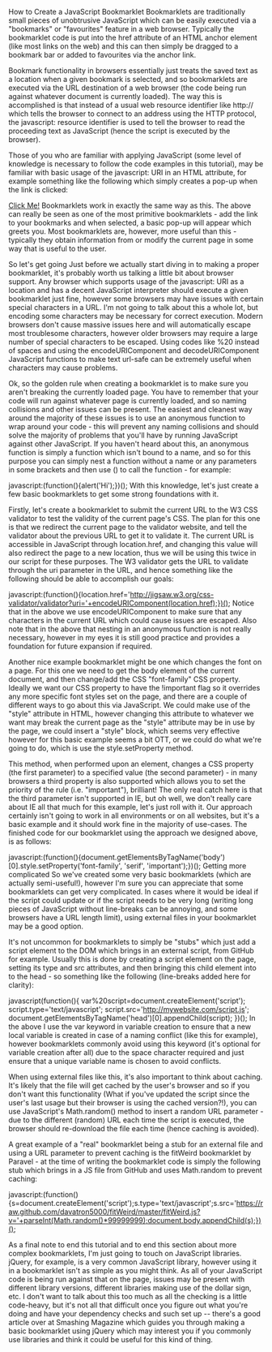 How to Create a JavaScript Bookmarklet
Bookmarklets are traditionally small pieces of unobtrusive JavaScript which can be easily executed via a "bookmarks" or "favourites" feature in a web browser. Typically the bookmarklet code is put into the href attribute of an HTML anchor element (like most links on the web) and this can then simply be dragged to a bookmark bar or added to favourites via the anchor link.

Bookmark functionality in browsers essentially just treats the saved text as a location when a given bookmark is selected, and so bookmarklets are executed via the URL destination of a web browser (the code being run against whatever document is currently loaded). The way this is accomplished is that instead of a usual web resource identifier like http:// which tells the browser to connect to an address using the HTTP protocol, the javascript: resource identifier is used to tell the browser to read the proceeding text as JavaScript (hence the script is executed by the browser).

Those of you who are familiar with applying JavaScript (some level of knowledge is necessary to follow the code examples in this tutorial), may be familiar with basic usage of the javascript: URI in an HTML attribute, for example something like the following which simply creates a pop-up when the link is clicked:

<a href="javascript:alert('Hi');">Click Me!</a>
Bookmarklets work in exactly the same way as this. The above can really be seen as one of the most primitive bookmarklets - add the link to your bookmarks and when selected, a basic pop-up will appear which greets you. Most bookmarklets are, however, more useful than this - typically they obtain information from or modify the current page in some way that is useful to the user.

So let's get going
Just before we actually start diving in to making a proper bookmarklet, it's probably worth us talking a little bit about browser support. Any browser which supports usage of the javascript: URI as a location and has a decent JavaScript interpreter should execute a given bookmarklet just fine, however some browsers may have issues with certain special characters in a URL. I'm not going to talk about this a whole lot, but encoding some characters may be necessary for correct execution. Modern browsers don't cause massive issues here and will automatically escape most troublesome characters, however older browsers may require a large number of special characters to be escaped. Using codes like %20 instead of spaces and using the encodeURIComponent and decodeURIComponent JavaScript functions to make text url-safe can be extremely useful when characters may cause problems.

Ok, so the golden rule when creating a bookmarklet is to make sure you aren't breaking the currently loaded page. You have to remember that your code will run against whatever page is currently loaded, and so naming collisions and other issues can be present. The easiest and cleanest way around the majority of these issues is to use an anonymous function to wrap around your code - this will prevent any naming collisions and should solve the majority of problems that you'll have by running JavaScript against other JavaScript. If you haven't heard about this, an anonymous function is simply a function which isn't bound to a name, and so for this purpose you can simply nest a function without a name or any parameters in some brackets and then use () to call the function - for example:

javascript:(function(){alert('Hi');})();
With this knowledge, let's just create a few basic bookmarklets to get some strong foundations with it.

Firstly, let's create a bookmarklet to submit the current URL to the W3 CSS validator to test the validity of the current page's CSS. The plan for this one is that we redirect the current page to the validator website, and tell the validator about the previous URL to get it to validate it. The current URL is accessible in JavaScript through location.href, and changing this value will also redirect the page to a new location, thus we will be using this twice in our script for these purposes. The W3 validator gets the URL to validate through the uri parameter in the URL, and hence something like the following should be able to accomplish our goals:

javascript:(function(){location.href='http://jigsaw.w3.org/css-validator/validator?uri='+encodeURIComponent(location.href);})();
Notice that in the above we use encodeURIComponent to make sure that any characters in the current URL which could cause issues are escaped. Also note that in the above that nesting in an anonymous function is not really necessary, however in my eyes it is still good practice and provides a foundation for future expansion if required.

Another nice example bookmarklet might be one which changes the font on a page. For this one we need to get the body element of the current document, and then change/add the CSS "font-family" CSS property. Ideally we want our CSS property to have the !important flag so it overrides any more specific font styles set on the page, and there are a couple of different ways to go about this via JavaScript. We could make use of the "style" attribute in HTML, however changing this attribute to whatever we want may break the current page as the "style" attribute may be in use by the page, we could insert a "style" block, which seems very effective however for this basic example seems a bit OTT, or we could do what we're going to do, which is use the style.setProperty method.

This method, when performed upon an element, changes a CSS property (the first parameter) to a specified value (the second parameter) - in many browsers a third property is also supported which allows you to set the priority of the rule (i.e. "important"), brilliant! The only real catch here is that the third parameter isn't supported in IE, but oh well, we don't really care about IE all that much for this example, let's just roll with it. Our approach certainly isn't going to work in all environments or on all websites, but it's a basic example and it should work fine in the majority of use-cases. The finished code for our bookmarklet using the approach we designed above, is as follows:

javascript:(function(){document.getElementsByTagName('body')[0].style.setProperty('font-family', 'serif', 'important');})();
Getting more complicated
So we've created some very basic bookmarklets (which are actually semi-useful!), however I'm sure you can appreciate that some bookmarklets can get very complicated. In cases where it would be ideal if the script could update or if the script needs to be very long (writing long pieces of JavaScript without line-breaks can be annoying, and some browsers have a URL length limit), using external files in your bookmarklet may be a good option.

It's not uncommon for bookmarklets to simply be "stubs" which just add a script element to the DOM which brings in an external script, from GitHub for example. Usually this is done by creating a script element on the page, setting its type and src attributes, and then bringing this child element into to the head - so something like the following (line-breaks added here for clarity):

javascript(function(){
	var%20script=document.createElement('script');
	script.type='text/javascript';
	script.src='http://mywebsite.com/script.js';
	document.getElementsByTagName('head')[0].appendChild(script);
})();
In the above I use the var keyword in variable creation to ensure that a new local variable is created in case of a naming conflict (like this for example), however bookmarklets commonly avoid using this keyword (it's optional for variable creation after all) due to the space character required and just ensure that a unique variable name is chosen to avoid conflicts.

When using external files like this, it's also important to think about caching. It's likely that the file will get cached by the user's browser and so if you don't want this functionality (What if you've updated the script since the user's last usage but their browser is using the cached version?!), you can use JavaScript's Math.random() method to insert a random URL parameter - due to the different (random) URL each time the script is executed, the browser should re-download the file each time (hence caching is avoided).

A great example of a "real" bookmarklet being a stub for an external file and using a URL parameter to prevent caching is the fitWeird bookmarklet by Paravel - at the time of writing the bookmarklet code is simply the following stub which brings in a JS file from GitHub and uses Math.random to prevent caching:

javascript:(function(){s=document.createElement('script');s.type='text/javascript';s.src='https://raw.github.com/davatron5000/fitWeird/master/fitWeird.js?v='+parseInt(Math.random()*99999999);document.body.appendChild(s);})();

As a final note to end this tutorial and to end this section about more complex bookmarklets, I'm just going to touch on JavaScript libraries. jQuery, for example, is a very common JavaScript library, however using it in a bookmarklet isn't as simple as you might think. As all of your JavaScript code is being run against that on the page, issues may be present with different library versions, different libraries making use of the dollar sign, etc. I don't want to talk about this too much as all the checking is a little code-heavy, but it's not all that difficult once you figure out what you're doing and have your dependency checks and such set up -- there's a good article over at Smashing Magazine which guides you through making a basic bookmarklet using jQuery which may interest you if you commonly use libraries and think it could be useful for this kind of thing.
